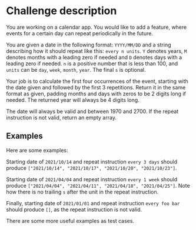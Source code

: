 # Challenge description

You are working on a calendar app. You would like to add a feature, where events for a certain day can repeat periodically in the future.

You are given a date in the following format: `YYYY/MM/DD` and a string describing how it should repeat like this: `every n units`. `Y` denotes years, `M` denotes months with a leading zero if needed and `D` denotes days with a leading zero if needed. `n` is a positive number that is less than 100, and `units` can be `day`, `week`, `month`, `year`. The final `s` is optional.

Your job is to calculate the first four occurrences of the event, starting with the date given and followed by the first 3 repetitions. Return it in the same format as given, padding months and days with zeros to be 2 digits long if needed. The returned year will always be 4 digits long.

The date will always be valid and between 1970 and 2700. If the repeat instruction is not valid, return an empty array.

## Examples

Here are some examples:

Starting date of `2021/10/14` and repeat instruction `every 3 days` should produce `["2021/10/14", "2021/10/17", "2021/10/20", "2021/10/23"]`.

Starting date of `2021/04/04` and repeat instruction `every 1 week` should produce `["2021/04/04", "2021/04/11", "2021/04/18", "2021/04/25"]`. Note how there is no trailing `s` after the unit in the repeat instruction.

Finally, starting date of `2021/01/01` and repeat instruction `every foo bar` should produce `[]`, as the repeat instruction is not valid.

There are some more useful examples as test cases.